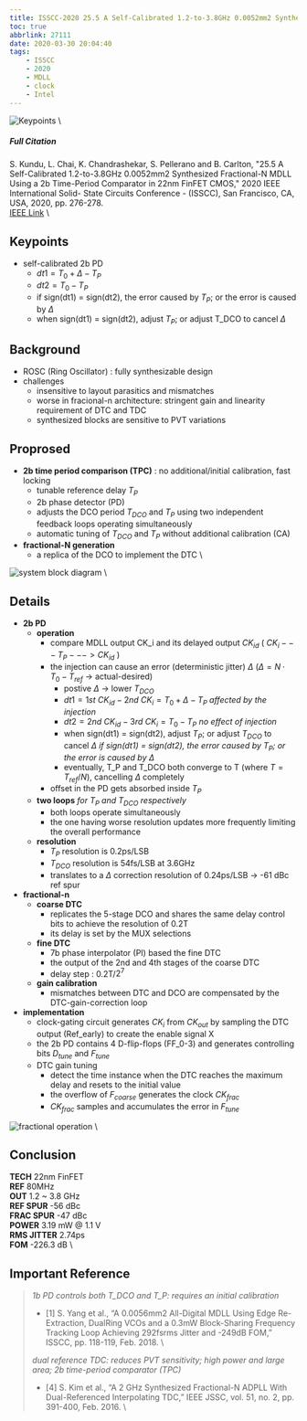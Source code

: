 ```yaml
---
title: ISSCC-2020 25.5 A Self-Calibrated 1.2-to-3.8GHz 0.0052mm2 Synthesized Fractional-N MDLL Using a 2b Time-Period Comparator in 22nm FinFET CMOS
toc: true
abbrlink: 27111
date: 2020-03-30 20:04:40
tags:
    - ISSCC
    - 2020
    - MDLL
    - clock
    - Intel
---
```


![Keypoints](https://i.loli.net/2020/03/31/xadcTejg7BYwWCH.png) \

##### Full Citation

S. Kundu, L. Chai, K. Chandrashekar, S. Pellerano and B. Carlton, "25.5 A Self-Calibrated 1.2-to-3.8GHz 0.0052mm2 Synthesized Fractional-N MDLL Using a 2b Time-Period Comparator in 22nm FinFET CMOS," 2020 IEEE International Solid- State Circuits Conference - (ISSCC), San Francisco, CA, USA, 2020, pp. 276-278. \
[IEEE Link](https://ieeexplore.ieee.org/document/9062939) \

## Keypoints

- self-calibrated 2b PD
  - $dt1 = T_0 + Δ - T_P$
  - $dt2 = T_0 - T_P$
  - if sign(dt1) = sign(dt2), the error caused by $T_P$; or the error is caused by $\Delta$
  - when sign(dt1) = sign(dt2), adjust $T_P$; or adjust T_DCO to cancel $\Delta$

## Background

- ROSC (Ring Oscillator) : fully synthesizable design
- challenges
  - insensitive to layout parasitics and mismatches
  - worse in fracional-n architecture: stringent gain and linearity requirement of DTC and TDC
  - synthesized blocks are sensitive to PVT variations

## Proprosed

- **2b time period comparison (TPC)** : no additional/initial calibration, fast locking
  - tunable reference delay $T_P$
  - 2b phase detector (PD)
  - adjusts the DCO period $T_{DCO}$ and $T_P$ using two independent feedback loops operating simultaneously
  - automatic tuning of $T_{DCO}$ and $T_P$ without additional calibration (CA)
- **fractional-N generation**
  - a replica of the DCO to implement the DTC \

![system block diagram](https://i.loli.net/2020/03/31/ra7sv32OjkMLGWE.png) \

## Details

- **2b PD**
  - **operation**
    - compare MDLL output CK_i and its delayed output $CK_{id}$ ( $CK_i --- T_P ---> CK_{id}$ )
    - the injection can cause an error (deterministic jitter) $\Delta$ ($\Delta = N·T_0 - T_{ref}$ -> actual-desired)
      - postive $\Delta$ -> lower $T_{DCO}$
      - $dt1 = 1st\ CK_{id} - 2nd\ CK_i = T_0 + \Delta - T_P$
      *affected by the injection*
      - $dt2 = 2nd\ CK_{id} - 3rd\ CK_i = T_0 - T_P$
      *no effect of injection*
      - when sign(dt1) = sign(dt2), adjust $T_P$; or adjust $T_{DCO}$ to cancel $\Delta$
      *if sign(dt1) = sign(dt2), the error caused by $T_P$; or the error is caused by $\Delta$*
      - eventually, T_P and T_DCO both converge to T (where $T=T_{ref}/N$), cancelling $\Delta$ completely
    - offset in the PD gets absorbed inside $T_P$
  - **two loops**
  *for $T_P$ and $T_{DCO}$ respectively*
    - both loops operate simultaneously
    - the one having worse resolution updates more frequently limiting the overall performance
  - **resolution**
    - $T_P$ resolution is 0.2ps/LSB
    - $T_{DCO}$ resolution is 54fs/LSB at 3.6GHz
    - translates to a $\Delta$ correction resolution of 0.24ps/LSB -> -61 dBc ref spur
- **fractional-n**
  - **coarse DTC**
    - replicates the 5-stage DCO and shares the same delay control bits to achieve the resolution of 0.2T
    - its delay is set by the MUX selections
  - **fine DTC**
    - 7b phase interpolator (PI) based the fine DTC
    - the output of the 2nd and 4th stages of the coarse DTC
    - delay step : 0.2T/$2^7$
  - **gain calibration**
    - mismatches between DTC and DCO are compensated by the DTC-gain-correction loop
- **implementation**
  - clock-gating circuit generates $CK_i$ from $CK_{out}$ by sampling the DTC output (Ref_early) to create the enable signal X
  - the 2b PD contains 4 D-flip-flops (FF_0-3) and generates controlling bits $D_{tune}$ and $F_{tune}$
  - DTC gain tuning
    - detect the time instance when the DTC reaches the maximum delay and resets to the initial value
    - the overflow of $F_{coarse}$ generates the clock $CK_{frac}$
    - $CK_{frac}$ samples and accumulates the error in $F_{tune}$

![fractional operation](https://i.loli.net/2020/03/31/sAzLv46lDHGgrJf.png) \

## Conclusion

**TECH** 22nm FinFET \
**REF** 80MHz \
**OUT** 1.2 ~ 3.8 GHz \
**REF SPUR** -56 dBc \
**FRAC SPUR** -47 dBc \
**POWER** 3.19 mW @ 1.1 V \
**RMS JITTER** 2.74ps \
**FOM** -226.3 dB \

## Important Reference

>*1b PD controls both T_DCO and T_P: requires an initial calibration*
>
> - [1] S. Yang et al., “A 0.0056mm2 All-Digital MDLL Using Edge Re-Extraction, DualRing VCOs and a 0.3mW Block-Sharing Frequency Tracking Loop Achieving 292fsrms Jitter and -249dB FOM,” ISSCC, pp. 118-119, Feb. 2018. \
>
>*dual reference TDC: reduces PVT sensitivity; high power and large area; 2b time-period comparator (TPC)*
>
> - [4] S. Kim et al., “A 2 GHz Synthesized Fractional-N ADPLL With Dual-Referenced Interpolating TDC,” IEEE JSSC, vol. 51, no. 2, pp. 391-400, Feb. 2016. \
